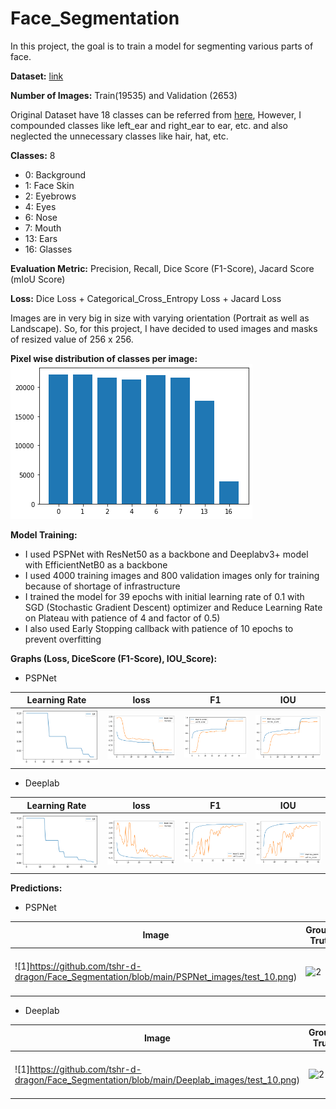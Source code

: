 # Face_Segmentation

In this project, the goal is to train a model for segmenting various parts of face.

**Dataset:** [link](https://www.kaggle.com/datasets/ashish2001/multiclass-face-segmentation)

**Number of Images:** Train(19535) and Validation (2653)

Original Dataset have 18 classes can be referred from [here](https://www.kaggle.com/datasets/ashish2001/512x512-face-parsing-segmentation-tfrecords), However, I compounded classes like left_ear and right_ear to ear, etc. and also neglected the unnecessary classes like hair, hat, etc. 

**Classes:** 8   
- 0: Background
- 1: Face Skin
- 2: Eyebrows
- 4: Eyes
- 6: Nose
- 7: Mouth
- 13: Ears
- 16: Glasses
  
**Evaluation Metric:** Precision, Recall, Dice Score (F1-Score), Jacard Score (mIoU Score)

**Loss:** Dice Loss + Categorical_Cross_Entropy Loss + Jacard Loss

Images are in very big in size with varying orientation (Portrait as well as Landscape). So, for this project, I have decided to used images and masks of resized
value of 256 x 256.

**Pixel wise distribution of classes per image:**
![Distribution of Dataset](https://github.com/tshr-d-dragon/Face_Segmentation/blob/main/Distribution%20of%20Dataset.png)

**Model Training:**
- I used PSPNet with ResNet50 as a backbone and Deeplabv3+ model with EfficientNetB0 as a backbone
- I used 4000 training images and 800 validation images only for training because of shortage of infrastructure
- I trained the model for 39 epochs with initial learning rate of 0.1 with SGD (Stochastic Gradient Descent) optimizer and Reduce Learning Rate on Plateau with patience of 4 and factor of 0.5)
- I also used Early Stopping callback with patience of 10 epochs to prevent overfitting


**Graphs (Loss, DiceScore (F1-Score), IOU_Score):**

- PSPNet

| Learning Rate | loss | F1 | IOU |
|:---:|:---:|:---:|:---:|
| ![LR](https://github.com/tshr-d-dragon/Face_Segmentation/blob/main/PSPNet_images/LR_PSPNet.png) | ![loss](https://github.com/tshr-d-dragon/Face_Segmentation/blob/main/PSPNet_images/loss_PSPNet.png) | ![F1](https://github.com/tshr-d-dragon/Face_Segmentation/blob/main/PSPNet_images/F1Score_PSPNet.png) | ![IOU](https://github.com/tshr-d-dragon/Face_Segmentation/blob/main/PSPNet_images/IOU_PSPNet.png) |

- Deeplab

| Learning Rate | loss | F1 | IOU |
|:---:|:---:|:---:|:---:|
| ![LR](https://github.com/tshr-d-dragon/Face_Segmentation/blob/main/Deeplab_images/LR_Deeplab.png) | ![loss](https://github.com/tshr-d-dragon/Face_Segmentation/blob/main/Deeplab_images/loss_Deeplab.png) | ![F1](https://github.com/tshr-d-dragon/Face_Segmentation/blob/main/Deeplab_images/F1Score_Deeplab.png) | ![IOU](https://github.com/tshr-d-dragon/Face_Segmentation/blob/main/Deeplab_images/IOU_Deeplab.png) |

**Predictions:**

- PSPNet

| Image | Ground Truth | Prediction |
|---|---|---|
| ![1]https://github.com/tshr-d-dragon/Face_Segmentation/blob/main/PSPNet_images/test_10.png) | ![2](https://github.com/tshr-d-dragon/Face_Segmentation/blob/main/PSPNet_images/test_10_mask.png.png) | ![3](https://github.com/tshr-d-dragon/Face_Segmentation/blob/main/PSPNet_images/test_10_pred.png) |

- Deeplab

| Image | Ground Truth | Prediction |
|---|---|---|
| ![1]https://github.com/tshr-d-dragon/Face_Segmentation/blob/main/Deeplab_images/test_10.png) | ![2](https://github.com/tshr-d-dragon/Face_Segmentation/blob/main/Deeplab_images/test_10_mask.png.png) | ![3](https://github.com/tshr-d-dragon/Face_Segmentation/blob/main/Deeplab_images/test_10_pred.png) |

